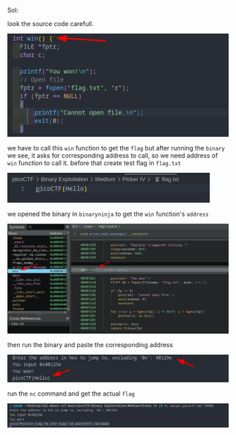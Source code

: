 

Sol:

look the source code carefull.

![1745940488260](image/README/1745940488260.png)

we have to call this `win` function to get the `flag` but after running the `binary` we see, it asks for corresponding address to call, so we need address of `win` function to call it. before that create  test flag in `flag.txt`

![1745940608691](image/README/1745940608691.png)

we opened the binary in `binaryninja` to get the `win` function's `address`

![1745940729399](image/README/1745940729399.png)

then run the binary and paste the corresponding address

![1745940794377](image/README/1745940794377.png)

run the `nc` command and get the actual `flag`

![1745940893834](image/README/1745940893834.png)
